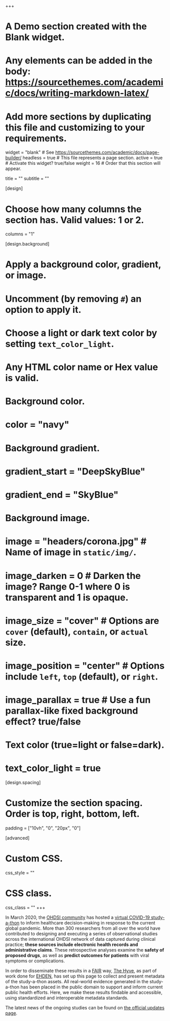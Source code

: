 +++
# A Demo section created with the Blank widget.
# Any elements can be added in the body: https://sourcethemes.com/academic/docs/writing-markdown-latex/
# Add more sections by duplicating this file and customizing to your requirements.

widget = "blank"  # See https://sourcethemes.com/academic/docs/page-builder/
headless = true  # This file represents a page section.
active = true  # Activate this widget? true/false
weight = 16  # Order that this section will appear.

title = ""
subtitle = ""

[design]
  # Choose how many columns the section has. Valid values: 1 or 2.
  columns = "1"

[design.background]
  # Apply a background color, gradient, or image.
  #   Uncomment (by removing `#`) an option to apply it.
  #   Choose a light or dark text color by setting `text_color_light`.
  #   Any HTML color name or Hex value is valid.

  # Background color.
  # color = "navy"
  
  # Background gradient.
  # gradient_start = "DeepSkyBlue"
  # gradient_end = "SkyBlue"
  
  # Background image.
  # image = "headers/corona.jpg"  # Name of image in `static/img/`.
  # image_darken = 0  # Darken the image? Range 0-1 where 0 is transparent and 1 is opaque.
  # image_size = "cover"  #  Options are `cover` (default), `contain`, or `actual` size.
  # image_position = "center"  # Options include `left`, `top` (default), or `right`.
  # image_parallax = true  # Use a fun parallax-like fixed background effect? true/false

  # Text color (true=light or false=dark).
  # text_color_light = true

[design.spacing]
  # Customize the section spacing. Order is top, right, bottom, left.
padding = ["10vh", "0", "20px", "0"]

[advanced]
 # Custom CSS. 
 css_style = ""
 
 # CSS class.
 css_class = ""
+++

In March 2020, the [OHDSI community](https://www.ohdsi.org) has hosted a [virtual COVID-19 study-a-thon](https://www.ohdsi.org/ohdsi-news-updates/covid19-studyathon/) to inform healthcare decision-making in response to the current global pandemic. More than 300 researchers from all over the world have contributed to designing and executing a series of observational studies across the international OHDSI network of data captured during clinical practice; **these sources include electronic health records and administrative claims**. These retrospective analyses examine the **safety of proposed drugs**, as well as **predict outcomes for patients** with viral symptoms or complications.

In order to disseminate these results in a [FAIR](https://www.dtls.nl/fair-data/fair-principles-explained/) way, [The Hyve](https://www.thehyve.nl), as part of work done for [EHDEN](https://ehden.eu), has set up this page to collect and present metadata of the study-a-thon assets. All real-world evidence generated in the study-a-thon has been placed in the public domain to support and inform current public health efforts. Here, we make these results findable and accessible, using standardized and interoperable metadata standards.

The latest news of the ongoing studies can be found on [the official updates page](https://www.ohdsi.org/covid-19-updates/).
